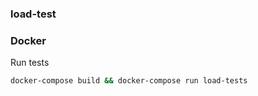 ### load-test

### Docker
Run tests
``` bash
docker-compose build && docker-compose run load-tests
```

